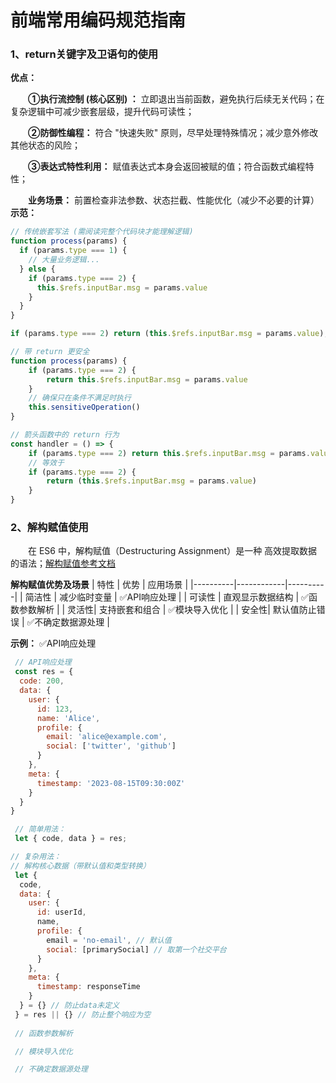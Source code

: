# 前端常用编码规范指南

### 1、return关键字及卫语句的使用
**优点：**

‌&emsp;&emsp;**①执行流控制 (核心区别) ：**  立即退出当前函数，避免执行后续无关代码；在复杂逻辑中可减少嵌套层级，提升代码可读性；

‌&emsp;&emsp;**②防御性编程：**  符合 "快速失败" 原则，尽早处理特殊情况；减少意外修改其他状态的风险；

‌&emsp;&emsp;**③表达式特性利用：**  赋值表达式本身会返回被赋的值；符合函数式编程特性；

‌&emsp;&emsp;**业务场景：** 前置检查非法参数、状态拦截、性能优化（减少不必要的计算）
**示范：** 
```js
// 传统嵌套写法 (需阅读完整个代码块才能理解逻辑)
function process(params) {
  if (params.type === 1) {
    // 大量业务逻辑...
  } else {
    if (params.type === 2) {
      this.$refs.inputBar.msg = params.value
    }
  }
}

if (params.type === 2) return (this.$refs.inputBar.msg = params.value);

// 带 return 更安全
function process(params) {
    if (params.type === 2) {
        return this.$refs.inputBar.msg = params.value
    }
    // 确保只在条件不满足时执行
    this.sensitiveOperation()
}

// 箭头函数中的 return 行为
const handler = () => {
    if (params.type === 2) return this.$refs.inputBar.msg = params.value
    // 等效于
    if (params.type === 2) { 
        return (this.$refs.inputBar.msg = params.value)
    }
}
```

### 2、解构赋值使用
‌&emsp;&emsp;在 ES6 中，解构赋值（Destructuring Assignment）是一种 高效提取数据的语法；[解构赋值参考文档](/docs/markdown-examples.md)

**解构赋值优势及场景**
| 特性   | 优势 | 应用场景 |
|----------|------------|----------|
| 简洁性   | 减少临时变量          | ✅API响应处理        |
| 可读性  | 	直观显示数据结构          | ✅函数参数解析        |
| 灵活性| 	支持嵌套和组合          | ✅模块导入优化        | 
| 安全性| 默认值防止错误          | ✅不确定数据源处理        | 

**示例：** 
✅API响应处理 
```js
 // API响应处理
 const res = {
  code: 200,
  data: {
    user: {
      id: 123,
      name: 'Alice',
      profile: {
        email: 'alice@example.com',
        social: ['twitter', 'github']
      }
    },
    meta: {
      timestamp: '2023-08-15T09:30:00Z'
    }
  }
}

 // 简单用法：
 let { code, data } = res;

// 复杂用法：
// 解构核心数据（带默认值和类型转换）
 let {
  code,
  data: {
    user: {
      id: userId,
      name,
      profile: {
        email = 'no-email', // 默认值
        social: [primarySocial] // 取第一个社交平台
      }
    },
    meta: {
      timestamp: responseTime
    }
  } = {} // 防止data未定义
 } = res || {} // 防止整个响应为空
 
 // 函数参数解析

 // 模块导入优化

 // 不确定数据源处理
```
